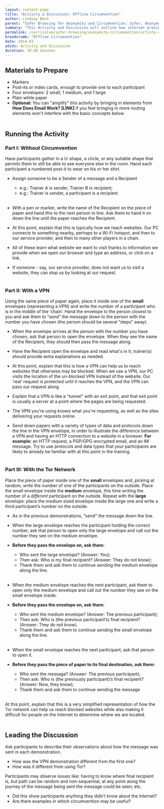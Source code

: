 ```yaml
---
layout: content-page
title: "Activity & Discussion: Offline Circumvention"
author: Lindsay Beck
parent: "Safer Browsing for Anonymity and Circumvention; Safer, Anonymous Workspaces using Tails"
summary: "This Activity and Discussion will outline how internet proxies work to disguise IP addresses, moving through three different scenarios: traffic routed over HTTP, traffic routed through a VPN, and traffic routed over the Tor network."
permalink: /curriculum/safer-browsing/anonymity-circumvention/activty-discussion/offline-circumvention/
breadcrumb: "Offline Circumvention"
date: 2014-03
adids: Activity and Discussion
duration: 30-60 minutes
---
```


## Materials to Prepare ##

- Markers
- Post-its or index cards, enough to provide one to each participant
- Four envelopes: 2 small, 1 medium, and 1 large
- Plain white paper
- **Optional:** You can "amplify" this activity by bringing in elements from **How Does Email Work? [LINK]** if you feel bringing in more routing elements won't interfere with the basic concepts below.
<br><br>

## Running the Activity ##

### Part I: Without Circumvention ###

Have participants gather in a U-shape, a circle, or any suitable shape that permits them to still be able to see everyone else in the room. Hand each participant a numbered post-it to wear on his or her shirt.

- Assign someone to be a Sender of a message and a Recipient
	- e.g.: Trainer A is sender, Trainer B is recipient;
	- e.g.: Trainer is sender, a participant is a recipient
<br><br>
- With a pen or marker, write the name of the Recipient on the piece of paper and hand this to the next person in line. Ask them to hand it on down the line until the paper reaches the Recipient.

- At this point, explain that this is typically how we reach websites. Our PC connects to something nearby, perhaps to a Wi-Fi hotspot, and then to our service provider, and then to many other players in a chain.

- All of these learn what website we want to visit thanks to information we provide when we open our browser and type an address, or click on a link.

- If someone - say, our service provider, does not want us to visit a website, they can stop us by looking at our request.
<br><br>

### Part II: With a VPN ###

Using the same piece of paper again, place it inside one of the **small** envelopes (representing a VPN) and write the number of a participant who is in the middle of the ‘chain’. Hand the envelope to the person closest to you and ask them to “send” the message down to the person with the number you have chosen (the person should be several “steps” away).

- When the envelope arrives at the person with the number you have chosen, ask that person to open the envelope. When they see the name of the Recipient, they should then pass the message along.

- Have the Recipient open the envelope and read what's in it; trainer(s) should provide extra explanations as needed.

- At this point, explain that this is how a VPN can help us to reach websites that otherwise may be blocked. When we use a VPN, our PC visits the location of the un-blocked VPN instead of the website. Our ‘real’ request is protected until it reaches the VPN, and the VPN can pass our request along.

- Explain that a VPN is like a "tunnel" with an exit point, and that exit point is usually a server at a point where the pages are being requested.

- The VPN you're using knows what you're requesting, as well as the sites delivering your requests online.

- Send down papers with a variety of types of data and protocols down the line in the VPN envelope, in order to illustrate the difference between a VPN and having an HTTP connection to a website in a browser. **For example:** an HTTP request, a PGP/GPG-encrypted email, and an IM message. Try to use protocols and data types that your participants are likely to already be familiar with at this point in the training.
<br><br>

### Part III: With the Tor Network ###

Place the piece of paper inside one of the **small** envelopes and, picking at random, write the number of one of the participants on the outside. Place the small envelope inside the **medium** envelope, this time writing the number of a *different* participant on the outside.
Repeat with the **large** envelope: place the medium sized envelope inside the large one and write a third participant’s number on the outside.


- As in the previous demonstrations, “send” the message down the line.

- When the large envelope reaches the participant holding the correct number, ask that person to open only the large envelope and call out the number they see on the medium envelope.

- **Before they pass the envelope on, ask them:**
	- Who sent the large envelope? (Answer: You);
	- Then ask: Who is my final recipient? (Answer: They do not know);
	- Thank them and ask them to continue sending the medium envelope along the line.
<br><br>

- When the medium envelope reaches the next participant, ask them to open only the medium envelope and call out the number they see on the small envelope inside.

- **Before they pass the envelope on, ask them:**
	- Who sent the medium envelope? (Answer: The previous participant);
	- Then ask: Who is (the previous participant’s) final recipient? (Answer: They do not know).
	- Thank them and ask them to continue sending the small envelope along the line.
<br><br>

- When the small envelope reaches the next participant, ask that person to open it.
- **Before they pass the piece of paper to its final destination, ask them:**

	- Who sent the message? (Answer: The previous participant);
	- Then ask: Who is (the previously participant)’s final recipient? (Answer: Now, they know);
	- Thank them and ask them to continue sending the message
	<br><br>

At this point, explain that this is a very simplified representation of how the Tor network can help us reach blocked websites while also making it difficult for people on the Internet to determine where we are located.
<br><br>


## Leading the Discussion ##

Ask participants to describe their observations about how the message was sent in each demonstration.

- How was the VPN demonstration different from the first one?
- How was it different from using Tor?

Participants may observe issues like: having to know where final recipient is, but path can be random and non-sequential; at any point along the journey of the message being sent the message could be seen; etc.

- Did this show participants anything they didn’t know about the Internet?
- Are there examples in which circumvention may be useful?
